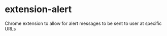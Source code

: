 # extension-alert

Chrome extension to allow for alert messages to be sent to user at specific URLs
